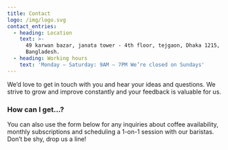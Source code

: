 ```yaml
---
title: Contact
logo: /img/logo.svg
contact_entries:
  - heading: Location
    text: >-
      49 karwan bazar, janata tower - 4th floor, tejgaon, Dhaka 1215,
      Bangladesh.
  - heading: Working hours
    text: 'Monday – Saturday: 9AM – 7PM We’re closed on Sundays'
---
```


We’d love to get in touch with you and hear your ideas and
questions. We strive to grow and improve constantly and your feedback
is valuable for us.

<h3 class="f4 b lh-title mb2">How can I get…?</h3>

You can also use the form below for any inquiries about coffee
availability, monthly subscriptions and scheduling a 1-on-1 session
with our baristas. Don’t be shy, drop us a line!
